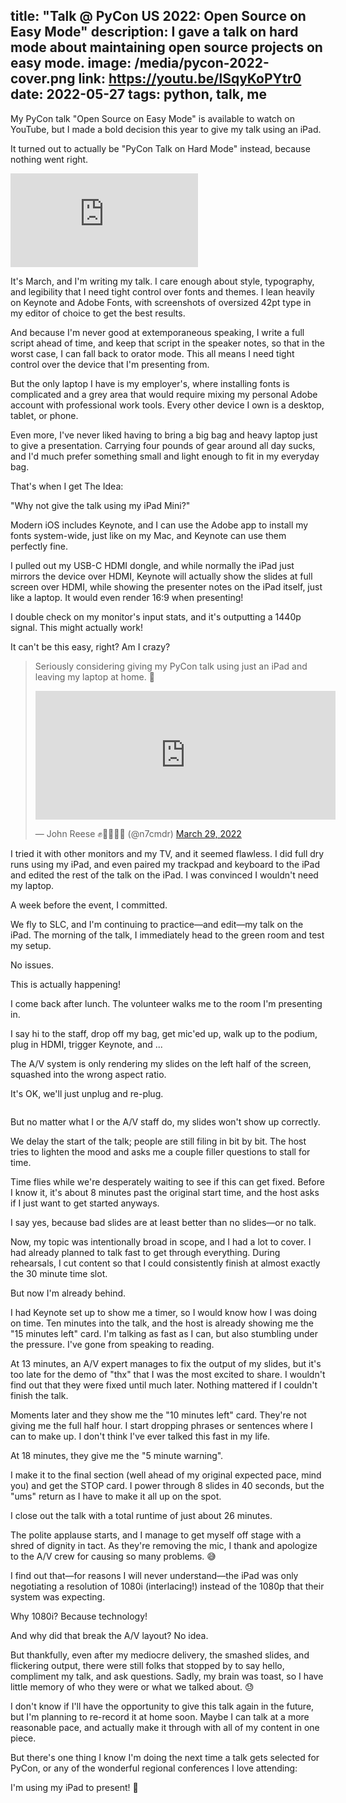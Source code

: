 title: "Talk @ PyCon US 2022: Open Source on Easy Mode"
description: I gave a talk on hard mode about maintaining open source projects on easy mode.
image: /media/pycon-2022-cover.png
link: https://youtu.be/lSqyKoPYtr0
date: 2022-05-27
tags: python, talk, me
---
My PyCon talk "Open Source on Easy Mode" is available to watch on YouTube,
but I made a bold decision this year to give my talk using an iPad.

It turned out to actually be "PyCon Talk on Hard Mode" instead,
because nothing went right.

<div class="embed">
    <iframe src="https://www.youtube-nocookie.com/embed/lSqyKoPYtr0" frameborder="0" allow="encrypted-media; picture-in-picture" allowfullscreen></iframe>
</div>

It's March, and I'm writing my talk. I care enough about style, typography, and legibility that
I need tight control over fonts and themes. I lean heavily on Keynote and Adobe Fonts, with
screenshots of oversized 42pt type in my editor of choice to get the best results.

And because I'm never good at extemporaneous speaking, I write a full script ahead of time, and
keep that script in the speaker notes, so that in the worst case, I can fall back to orator mode.
This all means I need tight control over the device that I'm presenting from.

But the only laptop I have is my employer's, where installing fonts is complicated and a grey
area that would require mixing my personal Adobe account with professional work tools. Every
other device I own is a desktop, tablet, or phone.

Even more, I've never liked having to bring a big bag and heavy laptop just to give a
presentation. Carrying four pounds of gear around all day sucks, and I'd much prefer
something small and light enough to fit in my everyday bag.

That's when I get The Idea:

"Why not give the talk using my iPad Mini?"

Modern iOS includes Keynote, and I can use the Adobe app to install my fonts system-wide, just
like on my Mac, and Keynote can use them perfectly fine.

I pulled out my USB-C HDMI dongle, and while normally the iPad just mirrors the device over HDMI,
Keynote will actually show the slides at full screen over HDMI, while showing the presenter notes
on the iPad itself, just like a laptop. It would even render 16:9 when presenting!

I double check on my monitor's input stats, and it's outputting a 1440p signal. This might
actually work!

It can't be this easy, right? Am I crazy?

<blockquote class="tweet">
    <p lang="en" dir="ltr">
    Seriously considering giving my PyCon talk using just an iPad and leaving my laptop at home. 👀
    </p>
    <p>
    <iframe src="https://giphy.com/embed/EmYq28W9UwjsMfvSan" width="480" height="206" frameBorder="0" class="giphy-embed" allowFullScreen></iframe>
    </p>
    &mdash; John Reese ✊🏳️‍🌈🏳️‍⚧️ (@n7cmdr) <a href="https://twitter.com/n7cmdr/status/1508664479877238787?ref_src=twsrc%5Etfw">March 29, 2022</a>
</blockquote>

I tried it with other monitors and my TV, and it seemed flawless. I did full dry runs using my
iPad, and even paired my trackpad and keyboard to the iPad and edited the rest of the talk on
the iPad. I was convinced I wouldn't need my laptop.

A week before the event, I committed.

We fly to SLC, and I'm continuing to practice—and edit—my talk on the iPad. The morning of the
talk, I immediately head to the green room and test my setup.

No issues.

This is actually happening!

I come back after lunch. The volunteer walks me to the room I'm presenting in.

I say hi to the staff, drop off my bag, get mic'ed up, walk up to the podium, plug in HDMI,
trigger Keynote, and ...

The A/V system is only rendering my slides on the left half of the screen, squashed into the
wrong aspect ratio.

It's OK, we'll just unplug and re-plug.

<div class="thumbnails">
   <img class="nodropshadow" alt="" src="/media/pycon-2022-cover.png" />
</div>

But no matter what I or the A/V staff do, my slides won't show up correctly.

We delay the start of the talk; people are still filing in bit by bit. The host tries to lighten
the mood and asks me a couple filler questions to stall for time.

Time flies while we're desperately waiting to see if this can get fixed. Before I know it, it's
about 8 minutes past the original start time, and the host asks if I just want to get started
anyways.

I say yes, because bad slides are at least better than no slides—or no talk.

Now, my topic was intentionally broad in scope, and I had a lot to cover. I had already planned
to talk fast to get through everything. During rehearsals, I cut content so that I could
consistently finish at almost exactly the 30 minute time slot.

But now I'm already behind.

I had Keynote set up to show me a timer, so I would know how I was doing on time. Ten minutes
into the talk, and the host is already showing me the "15 minutes left" card. I'm talking as
fast as I can, but also stumbling under the pressure. I've gone from speaking to reading.

At 13 minutes, an A/V expert manages to fix the output of my slides, but it's too late for the
demo of "thx" that I was the most excited to share. I wouldn't find out that they were fixed
until much later. Nothing mattered if I couldn't finish the talk.

Moments later and they show me the "10 minutes left" card. They're not giving me the full half hour.
I start dropping phrases or sentences where I can to make up. I don't think I've ever talked
this fast in my life.

At 18 minutes, they give me the "5 minute warning".

I make it to the final section (well ahead of my original expected pace, mind you) and get the
STOP card. I power through 8 slides in 40 seconds, but the "ums" return as I have to make it
all up on the spot.

I close out the talk with a total runtime of just about 26 minutes.

The polite applause starts, and I manage to get myself off stage with a shred of dignity in tact.
As they're removing the mic, I thank and apologize to the A/V crew for causing so many problems. 😅

I find out that—for reasons I will never understand—the iPad was only negotiating a resolution
of 1080i (interlacing!) instead of the 1080p that their system was expecting.

Why 1080i? Because technology!

And why did that break the A/V layout? No idea.

But thankfully, even after my mediocre delivery, the smashed slides, and flickering output,
there were still folks that stopped by to say hello, compliment my talk, and ask questions.
Sadly, my brain was toast, so I have little memory of who they were or what we talked about. 😓

I don't know if I'll have the opportunity to give this talk again in the future, but I'm planning
to re-record it at home soon. Maybe I can talk at a more reasonable pace, and actually make it
through with all of my content in one piece.

But there's one thing I know I'm doing the next time a talk gets selected for PyCon, or any of
the wonderful regional conferences I love attending:

I'm using my iPad to present! 💪

